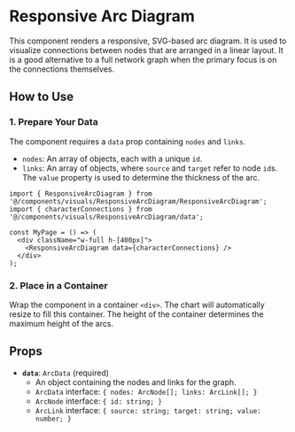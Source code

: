 # Responsive Arc Diagram

This component renders a responsive, SVG-based arc diagram. It is used to visualize connections between nodes that are arranged in a linear layout. It is a good alternative to a full network graph when the primary focus is on the connections themselves.

## How to Use

### 1. Prepare Your Data

The component requires a `data` prop containing `nodes` and `links`.

-   `nodes`: An array of objects, each with a unique `id`.
-   `links`: An array of objects, where `source` and `target` refer to node `id`s. The `value` property is used to determine the thickness of the arc.

```tsx
import { ResponsiveArcDiagram } from '@/components/visuals/ResponsiveArcDiagram/ResponsiveArcDiagram';
import { characterConnections } from '@/components/visuals/ResponsiveArcDiagram/data';

const MyPage = () => (
  <div className="w-full h-[400px]">
    <ResponsiveArcDiagram data={characterConnections} />
  </div>
);
```

### 2. Place in a Container

Wrap the component in a container `<div>`. The chart will automatically resize to fill this container. The height of the container determines the maximum height of the arcs.

## Props

-   **`data`**: `ArcData` (required)
    -   An object containing the nodes and links for the graph.
    -   `ArcData` interface: `{ nodes: ArcNode[]; links: ArcLink[]; }`
    -   `ArcNode` interface: `{ id: string; }`
    -   `ArcLink` interface: `{ source: string; target: string; value: number; }`
